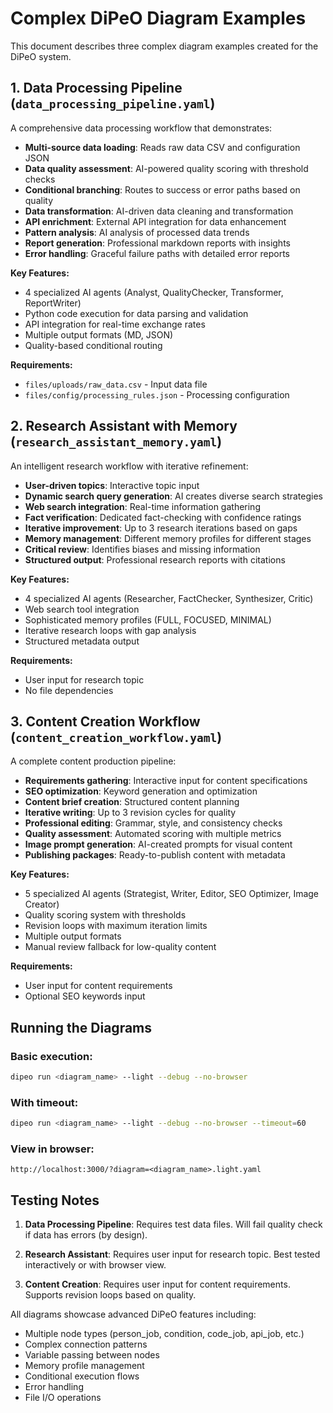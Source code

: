 # Complex DiPeO Diagram Examples

This document describes three complex diagram examples created for the DiPeO system.

## 1. Data Processing Pipeline (`data_processing_pipeline.yaml`)

A comprehensive data processing workflow that demonstrates:
- **Multi-source data loading**: Reads raw data CSV and configuration JSON
- **Data quality assessment**: AI-powered quality scoring with threshold checks
- **Conditional branching**: Routes to success or error paths based on quality
- **Data transformation**: AI-driven data cleaning and transformation
- **API enrichment**: External API integration for data enhancement
- **Pattern analysis**: AI analysis of processed data trends
- **Report generation**: Professional markdown reports with insights
- **Error handling**: Graceful failure paths with detailed error reports

**Key Features:**
- 4 specialized AI agents (Analyst, QualityChecker, Transformer, ReportWriter)
- Python code execution for data parsing and validation
- API integration for real-time exchange rates
- Multiple output formats (MD, JSON)
- Quality-based conditional routing

**Requirements:**
- `files/uploads/raw_data.csv` - Input data file
- `files/config/processing_rules.json` - Processing configuration

## 2. Research Assistant with Memory (`research_assistant_memory.yaml`)

An intelligent research workflow with iterative refinement:
- **User-driven topics**: Interactive topic input
- **Dynamic search query generation**: AI creates diverse search strategies
- **Web search integration**: Real-time information gathering
- **Fact verification**: Dedicated fact-checking with confidence ratings
- **Iterative improvement**: Up to 3 research iterations based on gaps
- **Memory management**: Different memory profiles for different stages
- **Critical review**: Identifies biases and missing information
- **Structured output**: Professional research reports with citations

**Key Features:**
- 4 specialized AI agents (Researcher, FactChecker, Synthesizer, Critic)
- Web search tool integration
- Sophisticated memory profiles (FULL, FOCUSED, MINIMAL)
- Iterative research loops with gap analysis
- Structured metadata output

**Requirements:**
- User input for research topic
- No file dependencies

## 3. Content Creation Workflow (`content_creation_workflow.yaml`)

A complete content production pipeline:
- **Requirements gathering**: Interactive input for content specifications
- **SEO optimization**: Keyword generation and optimization
- **Content brief creation**: Structured content planning
- **Iterative writing**: Up to 3 revision cycles for quality
- **Professional editing**: Grammar, style, and consistency checks
- **Quality assessment**: Automated scoring with multiple metrics
- **Image prompt generation**: AI-created prompts for visual content
- **Publishing packages**: Ready-to-publish content with metadata

**Key Features:**
- 5 specialized AI agents (Strategist, Writer, Editor, SEO Optimizer, Image Creator)
- Quality scoring system with thresholds
- Revision loops with maximum iteration limits
- Multiple output formats
- Manual review fallback for low-quality content

**Requirements:**
- User input for content requirements
- Optional SEO keywords input

## Running the Diagrams

### Basic execution:
```bash
dipeo run <diagram_name> --light --debug --no-browser
```

### With timeout:
```bash
dipeo run <diagram_name> --light --debug --no-browser --timeout=60
```

### View in browser:
```
http://localhost:3000/?diagram=<diagram_name>.light.yaml
```

## Testing Notes

1. **Data Processing Pipeline**: Requires test data files. Will fail quality check if data has errors (by design).

2. **Research Assistant**: Requires user input for research topic. Best tested interactively or with browser view.

3. **Content Creation**: Requires user input for content requirements. Supports revision loops based on quality.

All diagrams showcase advanced DiPeO features including:
- Multiple node types (person_job, condition, code_job, api_job, etc.)
- Complex connection patterns
- Variable passing between nodes
- Memory profile management
- Conditional execution flows
- Error handling
- File I/O operations